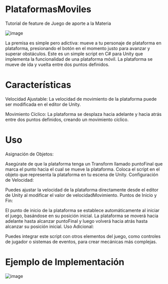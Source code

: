 # PlataformasMoviles
 Tutorial de feature de Juego de aporte a la Materia 
 
 ![image](https://github.com/Ji07y/PlataformasMoviles/assets/85076732/99f21f61-6f9a-4c48-b302-2346f3eb15ed)

La premisa es simple pero adictiva: mueve a tu personaje de plataforma en plataforma, presionando el botón en el momento justo para avanzar y superar obstáculos. 
Este es un simple script en C# para Unity que implementa la funcionalidad de una plataforma móvil. La plataforma se mueve de ida y vuelta entre dos puntos definidos.

# Características
Velocidad Ajustable: La velocidad de movimiento de la plataforma puede ser modificada en el editor de Unity.

Movimiento Cíclico: La plataforma se desplaza hacia adelante y hacia atrás entre dos puntos definidos, creando un movimiento cíclico.

# Uso
Asignación de Objetos:

Asegúrate de que la plataforma tenga un Transform llamado puntoFinal que marca el punto hacia el cual se mueve la plataforma.
Coloca el script en el objeto que representa la plataforma en tu escena de Unity.
Configuración de Velocidad:

Puedes ajustar la velocidad de la plataforma directamente desde el editor de Unity al modificar el valor de velocidadMovimiento.
Puntos de Inicio y Fin:

El punto de inicio de la plataforma se establece automáticamente al iniciar el juego, basándose en su posición inicial.
La plataforma se moverá hacia adelante hasta alcanzar puntoFinal y luego volverá hacia atrás hasta alcanzar su posición inicial.
Uso Adicional:

Puedes integrar este script con otros elementos del juego, como controles de jugador o sistemas de eventos, para crear mecánicas más complejas.

# Ejemplo de Implementación
![image](https://github.com/Ji07y/PlataformasMoviles/assets/85076732/edd386f9-c26e-4c40-80c5-c888bda54568)

